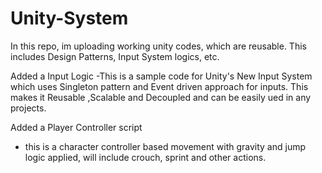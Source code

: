 # Unity-System
In this repo, im uploading working unity codes, which are reusable. This includes Design Patterns, Input System logics, etc.

Added a Input Logic
-This is a sample code for Unity's New Input System which uses Singleton pattern and Event driven approach for inputs. This makes it Reusable ,Scalable and Decoupled and can be easily ued in any projects.

Added a Player Controller script
- this is a character controller based movement with gravity and jump logic applied, will include crouch, sprint and other actions.
